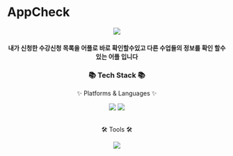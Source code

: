 # AppCheck
<div align=center>
	<img src="https://capsule-render.vercel.app/api?type=waving&color=&height=200&section=header&text=유니티%20플래피버드fontSize=70" />	
</div>
<div align=center>
<h4> 내가 신청한 수강신청 목록을 어플로 바로 확인할수있고 다른 수업들의 정보를 확인 할수있는 어플 입니다</h4>
</div>
<div align=center>
	<h3>📚 Tech Stack 📚</h3>
	<p>✨ Platforms & Languages ✨</p>
</div>
<div align="center">
	<img src="https://img.shields.io/badge/Java-007396?style=flat&logo=Conda-Forge&logoColor=white" />
	<img src="https://img.shields.io/badge/MySQL-4479A1?style=flat&logo=MySQL&logoColor=white" />
</div>
<br>
<div align=center>
	<p>🛠 Tools 🛠</p>
</div>
<div align=center>
	<img src="https://img.shields.io/badge/GitHub-181717?style=flat&logo=GitHub&logoColor=white" />
</div>
